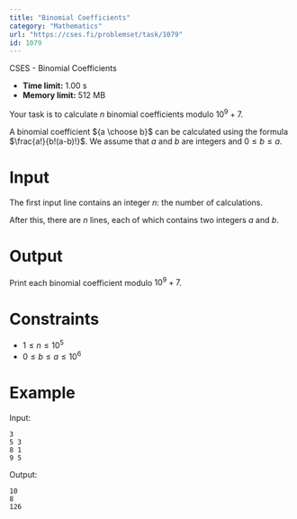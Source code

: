 ```yaml
---
title: "Binomial Coefficients"
category: "Mathematics"
url: "https://cses.fi/problemset/task/1079"
id: 1079
---
```


CSES - Binomial Coefficients

  * **Time limit:** 1.00 s
  * **Memory limit:** 512 MB

Your task is to calculate $n$ binomial coefficients modulo $10^9+7$.

A binomial coefficient ${a \choose b}$ can be calculated using the formula
$\frac{a!}{b!(a-b)!}$. We assume that $a$ and $b$ are integers and $0 \le b
\le a$.

# Input

The first input line contains an integer $n$: the number of calculations.

After this, there are $n$ lines, each of which contains two integers $a$ and
$b$.

# Output

Print each binomial coefficient modulo $10^9+7$.

# Constraints

  * $1 \le n \le 10^5$
  * $0 \le b \le a \le 10^6$

# Example

Input:

    
    
    3
    5 3
    8 1
    9 5
    

Output:

    
    
    10
    8
    126
    

